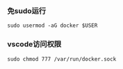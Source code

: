 ### 免sudo运行

```
sudo usermod -aG docker $USER
```

### vscode访问权限

```
sudo chmod 777 /var/run/docker.sock
```
